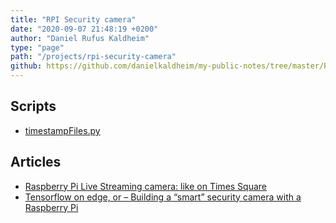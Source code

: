 ```yaml
---
title: "RPI Security camera"
date: "2020-09-07 21:48:19 +0200"
author: "Daniel Rufus Kaldheim"
type: "page"
path: "/projects/rpi-security-camera"
github: https://github.com/danielkaldheim/my-public-notes/tree/master/Projects/RPI%20security%20camera
---
```



## Scripts

- [timestampFiles.py](https://github.com/jepoirrier/miscScripts/blob/master/timestampFiles.py)

## Articles

- [Raspberry Pi Live Streaming camera: like on Times Square](https://lackedit.net/raspberry-pi-surveillance-camera-outperforms-existing-solutions-for-less/)
- [Tensorflow on edge, or – Building a “smart” security camera with a Raspberry Pi](https://chollinger.com/blog/2019/12/tensorflow-on-edge-or-building-a-smart-security-camera-with-a-raspberry-pi/)
